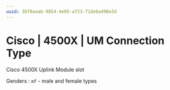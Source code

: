 ```yaml
---
uuid: 3bf0aaab-9854-4e05-a723-71deba498e3d
---
```

# Cisco | 4500X | UM Connection Type

Cisco 4500X Uplink Module slot

Genders
: `mf` - male and female types
